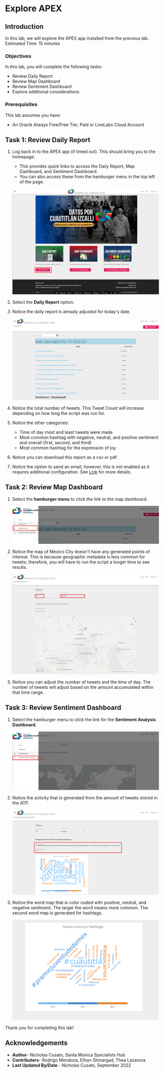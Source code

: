 # Explore APEX

## Introduction

In this lab, we will explore the APEX app installed from the previous lab.   
Estimated Time: 15 minutes


### Objectives

In this lab, you will complete the following tasks:

- Review Daily Report
- Review Map Dashboard
- Review Sentiment Dashboard
- Explore additional considerations

### Prerequisites

This lab assumes you have:
- An Oracle Always Free/Free Tier, Paid or LiveLabs Cloud Account

## Task 1: Review Daily Report

1. Log back in to the APEX app (if timed out). This should bring you to the homepage.

   - This provides quick links to access the Daily Report, Map Dashboard, and Sentiment Dashboard.
   - You can also access these from the hamburger menu in the top left of the page.

    ![APEX app homepage](images/homepage.png) 

2. Select the **Daily Report** option.

3. Notice the daily report is already adjusted for today's date. 

    ![Daily Report Homepage](images/daily-report.png) 

4. Notice the total number of tweets. This Tweet Count will increase depending on how long the script was run for. 

5. Notice the other categories:
    - Time of day most and least tweets were made
    - Most common hashtag with negative, neutral, and positive sentiment and overall (first, second, and third)
    - Most common hashtag for the expression of joy

6. Notice you can download this report as a csv or pdf.

7. Notice the option to send an email; however, this is not enabled as it requires additional configuration. See [Link](https://docs.oracle.com/en/cloud/paas/autonomous-database/adbsa/apex-send-email.html) for more details.

## Task 2: Review Map Dashboard

1. Select the **hamburger menu** to click the link to the map dashboard.
   
    ![Menu options for Map Dashboard](images/map-dashboard-link.png) 

1. Notice the map of Mexico City doesn't have any generated points of interest. This is because geographic metadata is less common for tweets; therefore, you will have to run the script a longer time to see results.

    ![Map dashboard generate map](images/map-dashboard.png) 

3. Notice you can adjust the number of tweets and the time of day. The number of tweets will adjust based on the amount accumulated within that time range. 


## Task 3: Review Sentiment Dashboard

1. Select the hamburger menu to click the link for the **Sentiment Analysis Dashboard.**

    ![Sentiment Dashboard Menu options](images/sentiment-dashboard-link.png) 

2. Notice the activity that is generated from the amount of tweets stored in the ATP.

    ![Word map and most recent tweet](images/sentiment-dashboard.png) 

3. Notice the word map that is color coded with positive, neutral, and negative sentiment. The larger the word means more common.  The second word map is generated for hashtags.

    ![Word map for hashtags](images/word-map.png) 

Thank you for completing this lab!

## Acknowledgements

- **Author**- Nicholas Cusato, Santa Monica Specialists Hub
- **Contributers**- Rodrigo Mendoza, Ethan Shmargad, Thea Lazarova
- **Last Updated By/Date** - Nicholas Cusato, September 2022